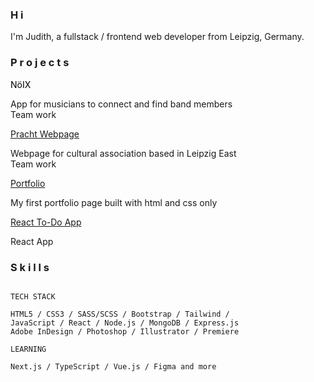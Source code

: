 ### H i

I'm Judith, a fullstack / frontend web developer from Leipzig, Germany.


### P r o j e c t s

<a href="https://make.noix.space/" target="_blank" style="text-decoration: none; color:black;">NöIX</a>

App for musicians to connect and find band members\
Team work


<a href="https://pracht-ev.net/en" target="_blank">Pracht Webpage</a>

Webpage for cultural association based in Leipzig East\
Team work


<a href="https://judithcrasser.github.io/portfolio/">Portfolio</a>


My first portfolio page built with html and css only


<a href="https://judithcrasser.github.io/to-do-app/">React To-Do App</a>

React App


### S k i l l s
```

TECH STACK

HTML5 / CSS3 / SASS/SCSS / Bootstrap / Tailwind / 
JavaScript / React / Node.js / MongoDB / Express.js
Adobe InDesign / Photoshop / Illustrator / Premiere

LEARNING

Next.js / TypeScript / Vue.js / Figma and more

```
